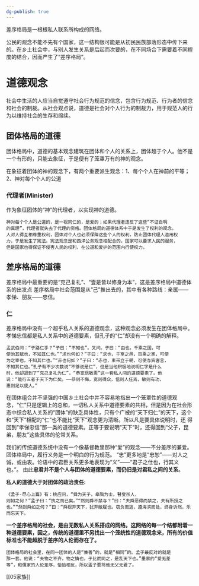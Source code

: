 ```yaml
---
dg-publish: true
---
```

差序格局是一根根私人联系所构成的网络。

公民的观念不能不先有个国家，这一结构很可能是从初民民族部落形态中传下来的。在乡土社会中，与别人发生关系是后起而次要的，在不同场合下需要着不同程度的结合，因而产生了“差序格局”。

# 道德观念
社会中生活的人应当自觉遵守社会行为规范的信念，包含行为规范、行为者的信念和社会的制裁。从社会观点说，道德是社会对个人行为的制裁力，用于规范人的行为以维持社会的生存和绵续。
## 团体格局的道德
团体格局中，道德的基本观念建筑在团体和个人的关系上，团体超于个人。他不是一个有形的，只能去象征，于是便有了笼罩万有的神的观念。

在象征着团体的神的观念下，有两个重要派生观念：1、每个个人在神前的平等；2、神对每个个人的公道
### 代理者(Minister)
作为象征团体的“神”的代理者，以实现神的道德。
```
神对每个个人是公道的，是一视同仁的，是爱的；如果代理者违反了这些“不证自明
的真理”，代理者就失去了代理的资格。团体格局的道德体系中于是发生了权利的观念。
人对人得互相尊重权利，团体对个人也必须保障这些个人的权利，防止团体代理人滥用权
力，于是发生了宪法。宪法观念是和西洋公务观念相配合的。国家可以要求人民的服务，
但是国家也得保证不侵害人民的权利，在公道和爱护的范围内行使权力。
```
## 差序格局的道德
差序格局中最重要的是“克己复礼”、“壹是皆以修身为本”，这是差序格局中道德体系的出发点
差序格局中社会范围是从“己”推出去的，其中有各种路线：亲属——孝悌、朋友——忠信。
### 仁
差序格局中没有一个超乎私人关系的道德观念，这种观念必须发生在团体格局中。孝悌忠信都是私人关系中的道德要素，但孔子的“仁”却没有一个明确的解释。
```
孟武伯问：“子路仁乎？”子曰：“不知也”。又问。子曰：“由也，千乘之国，可
使治其赋也，不知其仁也。”“求也何如？”子曰：“求也，千室之邑，百乘之家，可使
为之宰也，不知其仁也。”“赤也何如？”子曰：“赤也，束带立于朝，可使与宾客言，
不知其仁也。”孔子有不少次数说“不够说是仁”，但是当他积极地说明仁字是什么
时，他却退到了“克己复礼为仁”，“恭宽信敏惠”这一套私人间的道德要素了。他
说：“能行五者于天下为仁矣。——恭则不侮，宽则得众，信则人任焉，敏则有功，
惠则足以使人。”
```
在团体组合并不坚强的中国乡土社会中并不容易地指出一个笼罩性的道德观念，“仁”只是逻辑上的总和，一切私人关系中道德要素的共相，但是因为在社会形态中综合私人关系的“团体”的缺乏具体性，只有个广被的“天下归仁”的天下，这个和“天下”相配的“仁”也不能比“天下”观念更为清晰。所以凡是要具体说明时，还
得回到“孝悌忠信”那一类的道德要素。正等于要说明“天下”时，还得回到“父子，昆弟，朋友”这些具体的伦常关系。

我们的传统道德系统中没有一个像基督教里那种“爱”的观念——不分差序的兼爱。团体格局中，履行义务是一个明白的行为规范。
“忠”更多地是“忠恕”——对人之诚，或由衷。论语中的君臣关系更多地表现为“义”——“君子之仕也，行其义也。”。
由此**忠君并不是个人与团体的道德要素，而仍旧是对君私之间的关系**。

**私人的道德大于对团体的政治责任:**
```
《孟子·尽心上篇》有：桃应问，“舜为天子，皋陶为士，瞽叟杀人，
则如之何？”孟子曰：“执之而已矣。”“然则舜不禁与？”曰：“夫舜恶得而禁之，夫有所授之也。”“然则舜如之何？”曰：“舜视弃天下，犹弃敝屣也。窃负而逃，遵海滨而处，终身诉然，乐而忘天下。
```

**一个差序格局的社会，是由无数私人关系搭成的网络。这网络的每一个结都附着一种道德要素，因之，传统的道德里不另找出一个笼统性的道德观念来，所有的价值标准也不能超脱于差序的人伦而存在了。**
```
团体格局的社会里，在同一团体的人是“兼善”的，就是“相同”的。孟子最反对的就是
那一套。他说：“夫物之不齐，物之情也，子比而同之，是乱天下也。”墨家的“爱无差
等”，和儒家的人伦差序，恰恰相反，所以孟子要骂他无父无君了。
```
[[05家族]]